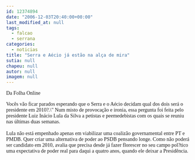 ```yaml
---
id: 12374894
date: "2006-12-03T20:40:00+00:00"
last_modified_at: null
tags:
  - falcao
  - serrana
categories:
  - noticias
title: "Serra e Aécio já estão na alça de mira"
sutia: null
chapeu: null
autor: null
imagem: null
---
```

<p><P><FONT face=Verdana>Da Folha Online</FONT></P></p>
<p><P><FONT face=Verdana>Vocês vão ficar parados esperando que o Serra e o Aécio decidam qual dos dois será o presidente em 2010?.\" Num misto de provocação e ironia, essa pergunta foi feita pelo presidente Luiz Inácio Lula da Silva a petistas e peemedebistas com os quais se reuniu nas últimas duas semanas.<BR><BR>Lula não está empenhado apenas em viabilizar uma coalizão governamental entre PT e PMDB. Quer criar uma alternativa de poder ao PSDB pensando longe. Como não poderá ser candidato em 2010, avalia que precisa desde já fazer florescer no seu campo pol?tico uma expectativa de poder real para daqui a quatro anos, quando ele deixar a Presidência.<BR></P></FONT> </p>

